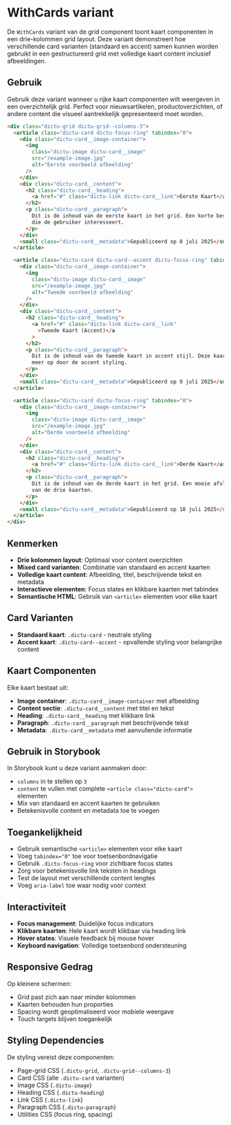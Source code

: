 # WithCards variant

De `WithCards` variant van de grid component toont kaart componenten in een
drie-kolommen grid layout. Deze variant demonstreert hoe verschillende card
varianten (standaard en accent) samen kunnen worden gebruikt in een
gestructureerd grid met volledige kaart content inclusief afbeeldingen.

## Gebruik

Gebruik deze variant wanneer u rijke kaart componenten wilt weergeven in een
overzichtelijk grid. Perfect voor nieuwsartikelen, productoverzichten, of andere
content die visueel aantrekkelijk gepresenteerd moet worden.

```html
<div class="dictu-grid dictu-grid--columns-3">
  <article class="dictu-card dictu-focus-ring" tabindex="0">
    <div class="dictu-card__image-container">
      <img
        class="dictu-image dictu-card__image"
        src="/example-image.jpg"
        alt="Eerste voorbeeld afbeelding"
      />
    </div>
    <div class="dictu-card__content">
      <h2 class="dictu-card__heading">
        <a href="#" class="dictu-link dictu-card__link">Eerste Kaart</a>
      </h2>
      <p class="dictu-card__paragraph">
        Dit is de inhoud van de eerste kaart in het grid. Een korte beschrijving
        die de gebruiker interesseert.
      </p>
    </div>
    <small class="dictu-card__metadata">Gepubliceerd op 8 juli 2025</small>
  </article>

  <article class="dictu-card dictu-card--accent dictu-focus-ring" tabindex="0">
    <div class="dictu-card__image-container">
      <img
        class="dictu-image dictu-card__image"
        src="/example-image.jpg"
        alt="Tweede voorbeeld afbeelding"
      />
    </div>
    <div class="dictu-card__content">
      <h2 class="dictu-card__heading">
        <a href="#" class="dictu-link dictu-card__link"
          >Tweede Kaart (Accent)</a
        >
      </h2>
      <p class="dictu-card__paragraph">
        Dit is de inhoud van de tweede kaart in accent stijl. Deze kaart valt
        meer op door de accent styling.
      </p>
    </div>
    <small class="dictu-card__metadata">Gepubliceerd op 9 juli 2025</small>
  </article>

  <article class="dictu-card dictu-focus-ring" tabindex="0">
    <div class="dictu-card__image-container">
      <img
        class="dictu-image dictu-card__image"
        src="/example-image.jpg"
        alt="Derde voorbeeld afbeelding"
      />
    </div>
    <div class="dictu-card__content">
      <h2 class="dictu-card__heading">
        <a href="#" class="dictu-link dictu-card__link">Derde Kaart</a>
      </h2>
      <p class="dictu-card__paragraph">
        Dit is de inhoud van de derde kaart in het grid. Een mooie afsluiting
        van de drie kaarten.
      </p>
    </div>
    <small class="dictu-card__metadata">Gepubliceerd op 10 juli 2025</small>
  </article>
</div>
```

## Kenmerken

- **Drie kolommen layout**: Optimaal voor content overzichten
- **Mixed card varianten**: Combinatie van standaard en accent kaarten
- **Volledige kaart content**: Afbeelding, titel, beschrijvende tekst en
  metadata
- **Interactieve elementen**: Focus states en klikbare kaarten met tabindex
- **Semantische HTML**: Gebruik van `<article>` elementen voor elke kaart

## Card Varianten

- **Standaard kaart**: `.dictu-card` - neutrale styling
- **Accent kaart**: `.dictu-card--accent` - opvallende styling voor belangrijke
  content

## Kaart Componenten

Elke kaart bestaat uit:

- **Image container**: `.dictu-card__image-container` met afbeelding
- **Content sectie**: `.dictu-card__content` met titel en tekst
- **Heading**: `.dictu-card__heading` met klikbare link
- **Paragraph**: `.dictu-card__paragraph` met beschrijvende tekst
- **Metadata**: `.dictu-card__metadata` met aanvullende informatie

## Gebruik in Storybook

In Storybook kunt u deze variant aanmaken door:

- `columns` in te stellen op `3`
- `content` te vullen met complete `<article class="dictu-card">` elementen
- Mix van standaard en accent kaarten te gebruiken
- Betekenisvolle content en metadata toe te voegen

## Toegankelijkheid

- Gebruik semantische `<article>` elementen voor elke kaart
- Voeg `tabindex="0"` toe voor toetsenbordnavigatie
- Gebruik `.dictu-focus-ring` voor zichtbare focus states
- Zorg voor betekenisvolle link teksten in headings
- Test de layout met verschillende content lengtes
- Voeg `aria-label` toe waar nodig voor context

## Interactiviteit

- **Focus management**: Duidelijke focus indicators
- **Klikbare kaarten**: Hele kaart wordt klikbaar via heading link
- **Hover states**: Visuele feedback bij mouse hover
- **Keyboard navigation**: Volledige toetsenbord ondersteuning

## Responsive Gedrag

Op kleinere schermen:

- Grid past zich aan naar minder kolommen
- Kaarten behouden hun proporties
- Spacing wordt geoptimaliseerd voor mobiele weergave
- Touch targets blijven toegankelijk

## Styling Dependencies

De styling vereist deze componenten:

- Page-grid CSS (`.dictu-grid`, `.dictu-grid--columns-3`)
- Card CSS (alle `.dictu-card` varianten)
- Image CSS (`.dictu-image`)
- Heading CSS (`.dictu-heading`)
- Link CSS (`.dictu-link`)
- Paragraph CSS (`.dictu-paragraph`)
- Utilities CSS (focus ring, spacing)
